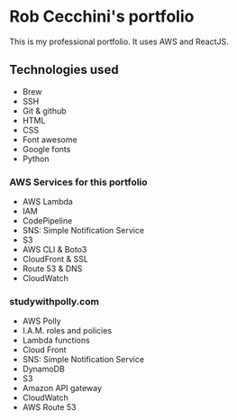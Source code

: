 # Rob Cecchini's portfolio

This is my professional portfolio. It uses AWS and ReactJS.

## Technologies used
- Brew          
- SSH           
- Git & github
- HTML          
- CSS
- Font awesome  
- Google fonts
- Python

### AWS Services for this portfolio
- AWS Lambda
- IAM
- CodePipeline
- SNS: Simple Notification Service
- S3
- AWS CLI & Boto3
- CloudFront & SSL
- Route 53 & DNS
- CloudWatch 

### studywithpolly.com
- AWS Polly
- I.A.M. roles and policies
- Lambda functions
- Cloud Front
- SNS: Simple Notification Service
- DynamoDB
- S3
- Amazon API gateway
- CloudWatch
- AWS Route 53

